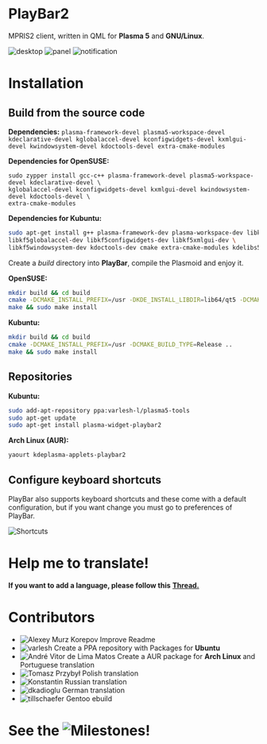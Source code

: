 
# PlayBar2

MPRIS2 client, written in QML for **Plasma 5** and **GNU/Linux**.

![desktop](https://raw.githubusercontent.com/audoban/PlayBar2/master/playbar_desktop.png)
![panel](https://raw.githubusercontent.com/audoban/PlayBar2/master/playbar_panel.png)
![notification](https://raw.githubusercontent.com/audoban/PlayBar2/master/playbar_notification_area.png)

# Installation
## Build from the source code
**Dependencies:** `plasma-framework-devel plasma5-workspace-devel kdeclarative-devel kglobalaccel-devel kconfigwidgets-devel kxmlgui-devel kwindowsystem-devel kdoctools-devel extra-cmake-modules`

**Dependencies for OpenSUSE:**
```
sudo zypper install gcc-c++ plasma-framework-devel plasma5-workspace-devel kdeclarative-devel \
kglobalaccel-devel kconfigwidgets-devel kxmlgui-devel kwindowsystem-devel kdoctools-devel \
extra-cmake-modules
```
**Dependencies for Kubuntu:**
```bash
sudo apt-get install g++ plasma-framework-dev plasma-workspace-dev libkf5declarative-dev \
libkf5globalaccel-dev libkf5configwidgets-dev libkf5xmlgui-dev \
libkf5windowsystem-dev kdoctools-dev cmake extra-cmake-modules kdelibs5-dev
```

Create a *build* directory into **PlayBar**, compile the Plasmoid and enjoy it.

**OpenSUSE:**
```bash
mkdir build && cd build
cmake -DCMAKE_INSTALL_PREFIX=/usr -DKDE_INSTALL_LIBDIR=lib64/qt5 -DCMAKE_BUILD_TYPE=Release ..
make && sudo make install
```
**Kubuntu:**
```bash
mkdir build && cd build
cmake -DCMAKE_INSTALL_PREFIX=/usr -DCMAKE_BUILD_TYPE=Release ..
make && sudo make install
```

## Repositories
**Kubuntu:**
```bash
sudo add-apt-repository ppa:varlesh-l/plasma5-tools
sudo apt-get update
sudo apt-get install plasma-widget-playbar2
```

**Arch Linux (AUR):**
```bash
yaourt kdeplasma-applets-playbar2
```

## Configure keyboard shortcuts
PlayBar also supports keyboard shortcuts and these come with a default configuration, but if you want change you must go to preferences of PlayBar.

![Shortcuts](https://raw.githubusercontent.com/audoban/PlayBar2/master/playbar_keys.png)

# Help me to translate!
**If you want to add a language, please follow this**  __[Thread.](https://github.com/audoban/PlayBar2/issues/1)__

# Contributors
- ![Alexey Murz Korepov](https://github.com/MurzNN) Improve Readme
- ![varlesh](https://github.com/varlesh) Create a PPA repository with Packages for **Ubuntu**
- ![André Vitor de Lima Matos](https://github.com/andrevmatos) Create a AUR package for **Arch Linux** and Portuguese translation
- ![Tomasz Przybył](https://github.com/FadeMind) Polish translation
- ![Konstantin](https://github.com/KottV) Russian translation
- ![dkadioglu](https://github.com/dkadioglu) German translation
- ![tillschaefer](https://github.com/tillschaefer) Gentoo ebuild

# See the ![Milestones](https://github.com/audoban/PlayBar2/milestones)!
